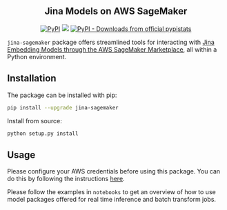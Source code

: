 <p align="center">
<h2 align="center">Jina Models on AWS SageMaker</h2>
</p>


<p align=center>
<a href="https://pypi.org/project/jina-sagemaker/"><img alt="PyPI" src="https://img.shields.io/pypi/v/jina-sagemaker?label=Release&style=flat-square"></a>
<a href="https://discord.jina.ai"><img src="https://img.shields.io/discord/1106542220112302130?logo=discord&logoColor=white&style=flat-square"></a>
<a href="https://pypistats.org/packages/jina-sagemaker"><img alt="PyPI - Downloads from official pypistats" src="https://img.shields.io/pypi/dm/jina-sagemaker?style=flat-square"></a>
</p>

`jina-sagemaker` package offers streamlined tools for interacting with [Jina Embedding Models through the AWS SageMaker Marketplace](), all within a Python environment.

## Installation

The package can be installed with pip:
```bash
pip install --upgrade jina-sagemaker
```

Install from source:
```bash
python setup.py install
```

## Usage

Please configure your AWS credentials before using this package. You can do this by following the instructions [here](https://docs.aws.amazon.com/cli/latest/userguide/cli-configure-quickstart.html).

Please follow the examples in `notebooks` to get an overview of how to use model packages offered for real time inference and batch transform jobs.

